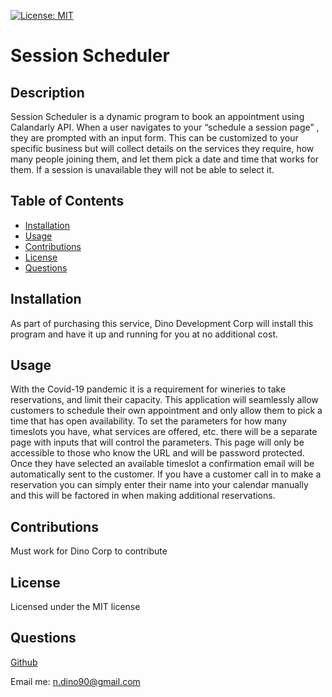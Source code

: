 
  [![License: MIT](https://img.shields.io/badge/License-MIT-yellow.svg)](https://opensource.org/licenses/MIT)
  # Session Scheduler

  ## Description

  Session Scheduler is a dynamic program to book an appointment using Calandarly API.  When a user navigates to your “schedule a session page” , they are prompted with an input form.  This can be customized to your specific business but will collect details on the services they require, how many people joining them, and let them pick a date and time that works for them.  If a session is unavailable they will not be able to select it.  

  ## Table of Contents

  * [Installation](#installation)
  * [Usage](#usage)
  * [Contributions](#contributions)
  * [License](#license)
  * [Questions](#questions)
  
  ## Installation

  As part of purchasing this service, Dino Development Corp will install this program and have it up and running for you at no additional cost.

  ## Usage

  With the Covid-19 pandemic it is a requirement for wineries to take reservations, and limit their capacity.  This application will seamlessly allow customers to schedule their own appointment and only allow them to pick a time that has open availability.  To set the parameters for how many timeslots you have, what services are offered, etc. there will be a separate page with inputs that will control the parameters.  This page will only be accessible to those who know the URL and will be password protected.  Once they have selected an available timeslot a confirmation email will be automatically sent to the customer.   If you have a customer call in to make a reservation you can simply enter their name into your calendar manually and this will be factored in when making additional reservations.

  ## Contributions

  Must work for Dino Corp to contribute

  ## License 
  
  Licensed under the MIT license

  ## Questions

  [Github](https://github.com/ngdino)
  
  Email me: n.dino90@gmail.com
